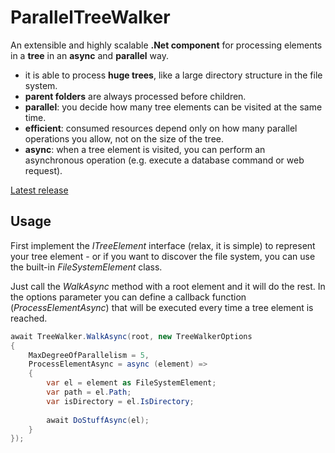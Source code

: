# ParallelTreeWalker
An extensible and highly scalable **.Net component** for processing elements in a **tree** in an **async** and **parallel** way.

* it is able to process **huge trees**, like a large directory structure in the file system.
* **parent folders** are always processed before children.
* **parallel**: you decide how many tree elements can be visited at the same time.
* **efficient**: consumed resources depend only on how many parallel operations you allow, not on the size of the tree.
* **async**: when a tree element is visited, you can perform an asynchronous operation (e.g. execute a database command or web request).

[Latest release](https://github.com/tusmester/ParallelTreeWalker/releases/latest)

## Usage
First implement the *ITreeElement* interface (relax, it is simple) to represent your tree element - or if you want to discover the file system, you can use the built-in *FileSystemElement* class.

Just call the *WalkAsync* method with a root element and it will do the rest. In the options parameter you can define a callback function (*ProcessElementAsync*) that will be executed every time a tree element is reached.

```c#
await TreeWalker.WalkAsync(root, new TreeWalkerOptions
{
    MaxDegreeOfParallelism = 5,
    ProcessElementAsync = async (element) =>
    {
        var el = element as FileSystemElement;
        var path = el.Path;
        var isDirectory = el.IsDirectory;
        
        await DoStuffAsync(el);
    }
});
```
